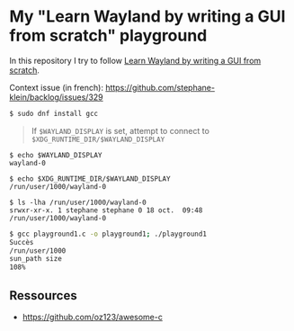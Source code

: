 # My "Learn Wayland by writing a GUI from scratch" playground

In this repository I try to follow [Learn Wayland by writing a GUI from scratch](https://gaultier.github.io/blog/wayland_from_scratch.html).

Context issue (in french): https://github.com/stephane-klein/backlog/issues/329

```sh
$ sudo dnf install gcc
```

> If `$WAYLAND_DISPLAY` is set, attempt to connect to `$XDG_RUNTIME_DIR/$WAYLAND_DISPLAY`

```
$ echo $WAYLAND_DISPLAY
wayland-0

$ echo $XDG_RUNTIME_DIR/$WAYLAND_DISPLAY
/run/user/1000/wayland-0

$ ls -lha /run/user/1000/wayland-0
srwxr-xr-x. 1 stephane stephane 0 18 oct.  09:48 /run/user/1000/wayland-0
```

```sh
$ gcc playground1.c -o playground1; ./playground1
Succès
/run/user/1000
sun_path size
108%
```


## Ressources

- https://github.com/oz123/awesome-c

